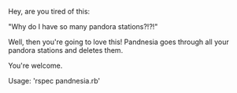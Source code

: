 Hey, are you tired of this:

"Why do I have so many pandora stations?!?!"

Well, then you're going to love this! Pandnesia goes through all your pandora stations and deletes them.

You're welcome.


Usage: 'rspec pandnesia.rb'